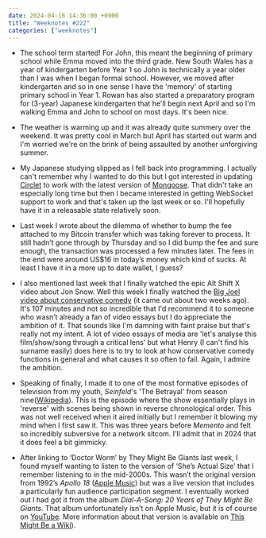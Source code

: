 ```yaml
---
date: 2024-04-16 14:36:00 +0900
title: "Weeknotes #222"
categories: ["weeknotes"]
---
```


- The school term started! For John, this meant the beginning of primary school while Emma moved into the third grade. New South Wales has a year of kindergarten before Year 1 so John is technically a year older than I was when I began formal school. However, we moved after kindergarten and so in one sense I have the 'memory' of starting primary school in Year 1. Rowan has also started a preparatory program for (3-year) Japanese kindergarten that he'll begin next April and so I'm walking Emma and John to school on most days. It's been nice.

- The weather is warming up and it was already quite summery over the weekend. It was pretty cool in March but April has started out warm and I'm worried we're on the brink of being assaulted by another unforgiving summer.

- My Japanese studying slipped as I fell back into programming. I actually can't remember why I wanted to do this but I got interested in updating [Circlet](https://github.com/janet-lang/circlet) to work with the latest version of [Mongoose](https://mongoose.ws/). That didn't take an especially long time but then I became interested in getting WebSocket support to work and that's taken up the last week or so. I'll hopefully have it in a releasable state relatively soon.

- Last week I wrote about the dilemma of whether to bump the fee attached to my Bitcoin transfer which was taking forever to process. It still hadn’t gone through by Thursday and so I did bump the fee and sure enough, the transaction was processed a few minutes later. The fees in the end were around US$16 in today’s money which kind of sucks. At least I have it in a more up to date wallet, I guess?

- I also mentioned last week that I finally watched the epic Alt Shift X video about Jon Snow. Well this week I finally watched the [Big Joel video about conservative comedy](https://youtu.be/znpO7oknOlE) (it came out about two weeks ago). It's 107 minutes and not so incredible that I'd recommend it to someone who wasn’t already a fan of video essays but I do appreciate the ambition of it. That sounds like I'm damning with faint praise but that's really not my intent. A lot of video essays of media are 'let's analyse this film/show/song through a critical lens’ but what Henry (I can't find his surname easily) does here is to try to look at how conservative comedy functions in general and what causes it so often to fail. Again, I admire the ambition.

- Speaking of finally, I made it to one of the most formative episodes of television from my youth, _Seinfeld_'s 'The Betrayal' from season nine([Wikipedia](https://en.wikipedia.org/wiki/The_Betrayal)). This is the episode where the show essentially plays in 'reverse' with scenes being shown in reverse chronological order. This was not well received when it aired initially but I remember it blowing my mind when I first saw it. This was three years before _Memento_ and felt so incredibly subversive for a network sitcom. I’ll admit that in 2024 that it does feel a bit gimmicky.

- After linking to ‘Doctor Worm’ by They Might Be Giants last week, I found myself wanting to listen to the version of ‘She’s Actual Size’ that I remember listening to in the mid-2000s. This wasn’t the original version from 1992’s _Apollo 18_ ([Apple Music](https://music.apple.com/us/album/shes-actual-size/1542969097?i=1542969107)) but was a live version that includes a particularly fun audience participation segment. I eventually worked out I had got it from the album _Dial-A-Song: 20 Years of They Might Be Giants_. That album unfortunately isn’t on Apple Music, but it is of course on [YouTube](https://www.youtube.com/watch?v=tbqxicpoLDg). More information about that version is available on [This Might Be a Wiki](https://tmbw.net/wiki/She%27s_Actual_Size_(New_Live_Version))).

